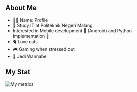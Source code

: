 ## About Me
- 🤷‍♂️ Name: Profile
- 🏫 Study IT at Politeknik Negeri Malang
- Interested in Mobile development 📱 (Android) and Python Implementation 🐍
- 🐈 Love cats
- 🎮 Gaming when stressed out
- 🌠 Jedi Wannabe
  
## My Stat
![My metrics](https://github.com/un-ro/un-ro/blob/master/github-metrics.svg)